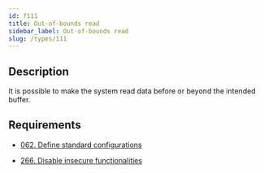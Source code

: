 ```yaml
---
id: f111
title: Out-of-bounds read
sidebar_label: Out-of-bounds read
slug: /types/111
---
```


## Description

It is possible to make the system read data
before or beyond the intended buffer.

## Requirements

- [062. Define standard configurations](/criteria/architecture/062)

- [266. Disable insecure functionalities](/criteria/architecture/266)
